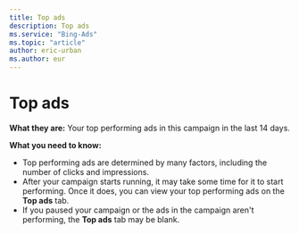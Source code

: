 ```yaml
---
title: Top ads
description: Top ads
ms.service: "Bing-Ads"
ms.topic: "article"
author: eric-urban
ms.author: eur
---
```


# Top ads

**What they are:** Your top performing ads in this campaign in the last 14 days.

**What you need to know:**
- Top performing ads are determined by many factors, including the number of clicks and impressions.
- After your campaign starts running, it may take some time for it to start performing. Once it does, you can view your top performing ads on the **Top ads** tab.
- If you paused your campaign or the ads in the campaign aren't performing, the **Top ads** tab may be blank.


